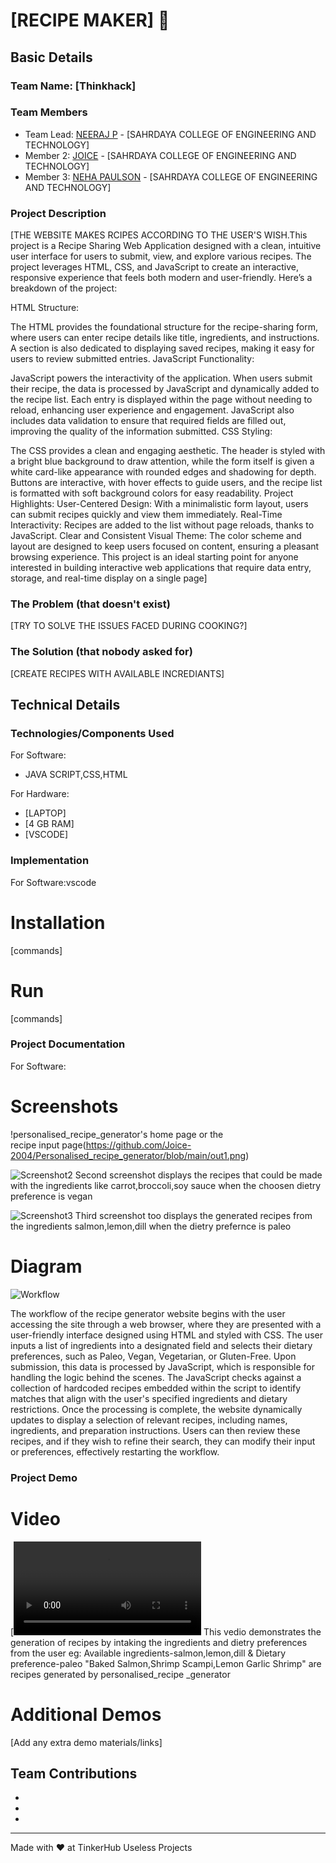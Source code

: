 # [RECIPE MAKER] 🎯


## Basic Details
### Team Name: [Thinkhack]


### Team Members
- Team Lead: [NEERAJ P] - [SAHRDAYA COLLEGE OF ENGINEERING AND TECHNOLOGY]
- Member 2: [JOICE] - [SAHRDAYA COLLEGE OF ENGINEERING AND TECHNOLOGY]
- Member 3: [NEHA PAULSON] - [SAHRDAYA COLLEGE OF ENGINEERING AND TECHNOLOGY]

### Project Description
[THE WEBSITE MAKES RCIPES ACCORDING TO THE USER'S WISH.This project is a Recipe Sharing Web Application designed with a clean, intuitive user interface for users to submit, view, and explore various recipes. The project leverages HTML, CSS, and JavaScript to create an interactive, responsive experience that feels both modern and user-friendly. Here’s a breakdown of the project:

HTML Structure:

The HTML provides the foundational structure for the recipe-sharing form, where users can enter recipe details like title, ingredients, and instructions. A section is also dedicated to displaying saved recipes, making it easy for users to review submitted entries.
JavaScript Functionality:

JavaScript powers the interactivity of the application. When users submit their recipe, the data is processed by JavaScript and dynamically added to the recipe list. Each entry is displayed within the page without needing to reload, enhancing user experience and engagement.
JavaScript also includes data validation to ensure that required fields are filled out, improving the quality of the information submitted.
CSS Styling:

The CSS provides a clean and engaging aesthetic. The header is styled with a bright blue background to draw attention, while the form itself is given a white card-like appearance with rounded edges and shadowing for depth. Buttons are interactive, with hover effects to guide users, and the recipe list is formatted with soft background colors for easy readability.
Project Highlights:
User-Centered Design: With a minimalistic form layout, users can submit recipes quickly and view them immediately.
Real-Time Interactivity: Recipes are added to the list without page reloads, thanks to JavaScript.
Clear and Consistent Visual Theme: The color scheme and layout are designed to keep users focused on content, ensuring a pleasant browsing experience.
This project is an ideal starting point for anyone interested in building interactive web applications that require data entry, storage, and real-time display on a single page]

### The Problem (that doesn't exist)
[TRY TO SOLVE THE ISSUES FACED DURING COOKING?]

### The Solution (that nobody asked for)
[CREATE RECIPES WITH AVAILABLE INCREDIANTS]

## Technical Details
### Technologies/Components Used
For Software:
- JAVA SCRIPT,CSS,HTML

For Hardware:
- [LAPTOP]
- [4 GB RAM]
- [VSCODE]

### Implementation
For Software:vscode
# Installation
[commands]

# Run
[commands]

### Project Documentation
For Software:

# Screenshots
!personalised_recipe_generator's home page or the recipe input page(https://github.com/Joice-2004/Personalised_recipe_generator/blob/main/out1.png)


![Screenshot2](https://github.com/Joice-2004/Personalised_recipe_generator/blob/main/out2.png)
Second screenshot displays the recipes that could be made with the ingredients like carrot,broccoli,soy sauce when the choosen dietry preference is vegan

![Screenshot3](https://github.com/Joice-2004/Personalised_recipe_generator/blob/main/out3.png)
Third screenshot too displays the generated recipes from the ingredients salmon,lemon,dill when the dietry prefernce is paleo

# Diagram
![Workflow](https://github.com/Joice-2004/Personalised_recipe_generator/blob/main/dia.png)

The workflow of the recipe generator website begins with the user accessing the site through a web browser, where they are presented with a user-friendly interface designed using HTML and styled with CSS. The user inputs a list of ingredients into a designated field and selects their dietary preferences, such as Paleo, Vegan, Vegetarian, or Gluten-Free. Upon submission, this data is processed by JavaScript, which is responsible for handling the logic behind the scenes. The JavaScript checks against a collection of hardcoded recipes embedded within the script to identify matches that align with the user's specified ingredients and dietary restrictions. Once the processing is complete, the website dynamically updates to display a selection of relevant recipes, including names, ingredients, and preparation instructions. Users can then review these recipes, and if they wish to refine their search, they can modify their input or preferences, effectively restarting the workflow.



### Project Demo
# Video
[![Watch the video](https://github.com/Joice-2004/Personalised_recipe_generator/blob/main/recipe%20generator%20vedio.mp4)
This vedio demonstrates the generation of recipes by intaking the ingredients and dietry preferences from the user 
eg: Available ingredients-salmon,lemon,dill & Dietary preference-paleo
    "Baked Salmon,Shrimp Scampi,Lemon Garlic Shrimp" are recipes generated by personalised_recipe _generator

# Additional Demos
[Add any extra demo materials/links]

## Team Contributions
- [NEERAJ P]:DOCUMENTATION
- [JOICE]: IDEA
- [NEHA PAULSON]: TECHNICAL

---
Made with ❤ at TinkerHub Useless Projects
